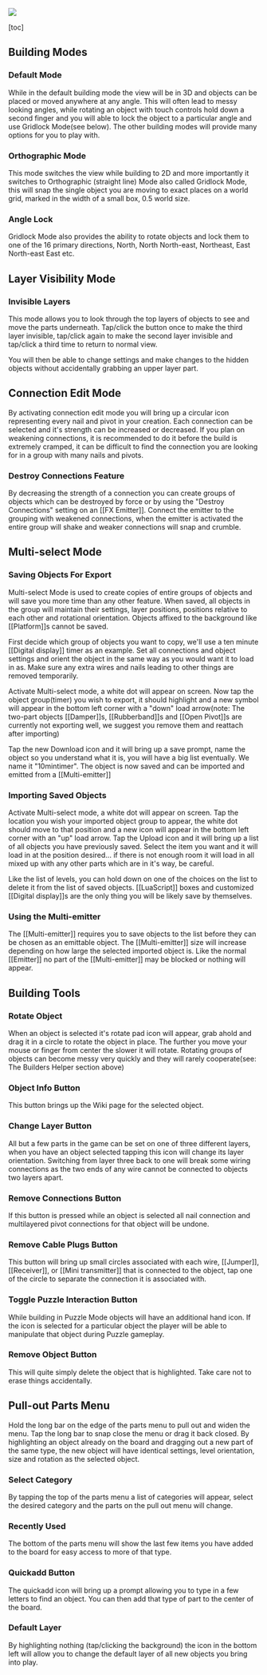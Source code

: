 ![](images/principia_ui.jpg)

[toc]

## Building Modes

### Default Mode
While in the default building mode the view will be in 3D and objects can be placed or moved anywhere at any angle. This will often lead to messy looking angles, while rotating an object with touch controls hold down a second finger and you will able to lock the object to a particular angle and use Gridlock Mode(see below). The other building modes will provide many options for you to play with.

### Orthographic Mode
This mode switches the view while building to 2D and more importantly it switches to Orthographic (straight line) Mode also called Gridlock Mode, this will snap the single object you are moving to exact places on a world grid, marked in the width of a small box, 0.5 world size.

### Angle Lock
Gridlock Mode also provides the ability to rotate objects and lock them to one of the 16 primary directions, North, North North-east, Northeast, East North-east East etc.

## Layer Visibility Mode

### Invisible Layers
This mode allows you to look through the top layers of objects to see and move the parts underneath. Tap/click the button once to make the third layer invisible, tap/click again to make the second layer invisible and tap/click a third time to return to normal view.

You will then be able to change settings and make changes to the hidden objects without accidentally grabbing an upper layer part.

## Connection Edit Mode
By activating connection edit mode you will bring up a circular icon representing every nail and pivot in your creation. Each connection can be selected and it's strength can be increased or decreased. If you plan on weakening connections, it is recommended to do it before the build is extremely cramped, it can be difficult to find the connection you are looking for in a group with many nails and pivots.

### Destroy Connections Feature
By decreasing the strength of a connection you can create groups of objects which can be destroyed by force or by using the "Destroy Connections" setting on an [[FX Emitter]]. Connect the emitter to the grouping with weakened connections, when the emitter is activated the entire group will shake and weaker connections will snap and crumble.

## Multi-select Mode
### Saving Objects For Export
Multi-select Mode is used to create copies of entire groups of objects and will save you more time than any other feature. When saved, all objects in the group will maintain their settings, layer positions, positions relative to each other and rotational orientation. Objects affixed to the background like [[Platform]]s cannot be saved.

First decide which group of objects you want to copy, we'll use a ten minute [[Digital display]] timer as an example. Set all connections and object settings and orient the object in the same way as you would want it to load in as. Make sure any extra wires and nails leading to other things are removed temporarily.

Activate Multi-select mode, a white dot will appear on screen. Now tap the object group(timer) you wish to export, it should highlight and a new symbol will appear in the bottom left corner with a "down" load arrow(note: The two-part objects [[Damper]]s, [[Rubberband]]s and [[Open Pivot]]s are currently not exporting well, we suggest you remove them and reattach after importing)

Tap the new Download icon and it will bring up a save prompt, name the object so you understand what it is, you will have a big list eventually. We name it "10mintimer". The object is now saved and can be imported and emitted from a [[Multi-emitter]]

### Importing Saved Objects
Activate Multi-select mode, a white dot will appear on screen. Tap the location you wish your imported object group to appear, the white dot should move to that position and a new icon will appear in the bottom left corner with an "up" load arrow. Tap the Upload icon and it will bring up a list of all objects you have previously saved. Select the item you want and it will load in at the position desired... if there is not enough room it will load in all mixed up with any other parts which are in it's way, be careful.

Like the list of levels, you can hold down on one of the choices on the list to delete it from the list of saved objects. [[LuaScript]] boxes and customized [[Digital display]]s are the only thing you will be likely save by themselves.

### Using the Multi-emitter
The [[Multi-emitter]] requires you to save objects to the list before they can be chosen as an emittable object. The [[Multi-emitter]] size will increase depending on how large the selected imported object is. Like the normal [[Emitter]] no part of the [[Multi-emitter]] may be blocked or nothing will appear.

## Building Tools
### Rotate Object
When an object is selected it's rotate pad icon will appear, grab ahold and drag it in a circle to rotate the object in place. The further you move your mouse or finger from center the slower it will rotate. Rotating groups of objects can become messy very quickly and they will rarely cooperate(see: The Builders Helper section above)

### Object Info Button
This button brings up the Wiki page for the selected object.

### Change Layer Button
All but a few parts in the game can be set on one of three different layers, when you have an object selected tapping this icon will change its layer orientation. Switching from layer three back to one will break some wiring connections as the two ends of any wire cannot be connected to objects two layers apart.

### Remove Connections Button
If this button is pressed while an object is selected all nail connection and multilayered pivot connections for that object will be undone.

### Remove Cable Plugs Button
This button will bring up small circles associated with each wire, [[Jumper]], [[Receiver]], or [[Mini transmitter]] that is connected to the object, tap one of the circle to separate the connection it is associated with.

### Toggle Puzzle Interaction Button
While building in Puzzle Mode objects will have an additional hand icon. If the icon is selected for a particular object the player will be able to manipulate that object during Puzzle gameplay.

### Remove Object Button
This will quite simply delete the object that is highlighted. Take care not to erase things accidentally.

## Pull-out Parts Menu
Hold the long bar on the edge of the parts menu to pull out and widen the menu. Tap the long bar to snap close the menu or drag it back closed. By highlighting an object already on the board and dragging out a new part of the same type, the new object will have identical settings, level orientation, size and rotation as the selected object.

### Select Category
By tapping the top of the parts menu a list of categories will appear, select the desired category and the parts on the pull out menu will change.

### Recently Used
The bottom of the parts menu will show the last few items you have added to the board for easy access to more of that type.

### Quickadd Button
The quickadd icon will bring up a prompt allowing you to type in a few letters to find an object. You can then add that type of part to the center of the board.

### Default Layer
By highlighting nothing (tap/clicking the background) the icon in the bottom left will allow you to change the default layer of all new objects you bring into play.